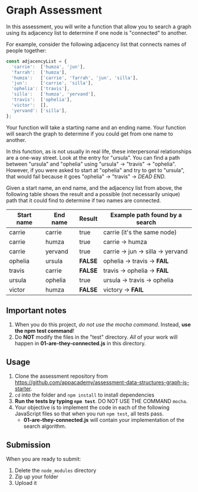 # Graph Assessment

In this assessment, you will write a function that allow you to search a graph
using its adjacency list to determine if one node is "connected" to another.

For example, consider the following adjacency list that connects names of people
together:

```js
const adjacencyList = {
  'carrie':  ['humza', 'jun'],
  'farrah':  ['humza'],
  'humza':   ['carrie', 'farrah', 'jun', 'silla'],
  'jun':     ['carrie', 'silla'],
  'ophelia': ['travis'],
  'silla':   ['humza', 'yervand'],
  'travis':  ['ophelia'],
  'victor':  [],
  'yervand': ['silla'],
};
```

Your function will take a starting name and an ending name. Your function will
search the graph to determine if you could get from one name to another.

In this function, as is not usually in real life, these interpersonal
relationships are a one-way street. Look at the entry for "ursula". You can find
a path between "ursula" and "ophelia" using "ursula" -> "travis" -> "ophelia".
However, if you were asked to start at "ophelia" and try to get to "ursula",
that would fail because it goes "ophelia" -> "travis" -> _DEAD END_.

Given a start name, an end name, and the adjacency list from above, the
following table shows the result and a possible (not necessarily unique) path
that it could find to determine if two names are connected.

| Start name | End name | Result    | Example path found by a search    |
|------------|----------|-----------|-----------------------------------|
| carrie     | carrie   | true      | carrie (it's the same node)       |
| carrie     | humza    | true      | carrie -> humza                   |
| carrie     | yervand  | true      | carrie -> jun -> silla -> yervand |
| ophelia    | ursula   | **FALSE** | ophelia -> travis -> **FAIL**     |
| travis     | carrie   | **FALSE** | travis -> ophelia -> **FAIL**     |
| ursula     | ophelia  | true      | ursula -> travis -> ophelia       |
| victor     | humza    | **FALSE** | victory -> **FAIL**               |

## Important notes

1. When you do this project, _do not use the mocha command_. Instead, **use the
   npm test command**!
2. Do **NOT** modify the files in the "test" directory. _All_ of your work will
   happen in **01-are-they-connected.js** in this directory.

## Usage

1. Clone the assessment repository from
   https://github.com/appacademy/assessment-data-structures-graph-js-starter.
2. `cd` into the folder and `npm install` to install dependencies
3. **Run the tests by typing `npm test`**. DO NOT USE THE COMMAND `mocha`.
4. Your objective is to implement the code in each of the following JavaScript
   files so that when you run `npm test`, all tests pass.
   * **01-are-they-connected.js** will contain your implementation of the
     search algorithm.

## Submission

When you are ready to submit:

1. Delete the `node_modules` directory
2. Zip up your folder
3. Upload it
